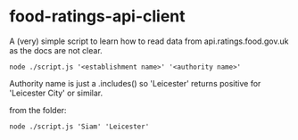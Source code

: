 # food-ratings-api-client
A (very) simple script to learn how to read data from api.ratings.food.gov.uk as the docs are not clear.

```node ./script.js '<establishment name>' '<authority name>'```

Authority name is just a .includes() so 'Leicester' returns positive for 'Leicester City' or similar.

from the folder:

```node ./script.js 'Siam' 'Leicester'```

